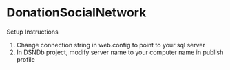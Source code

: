 # DonationSocialNetwork
Setup Instructions
1. Change connection string in web.config to point to your sql server
2. In DSNDb project, modify server name to your computer name in publish profile 
